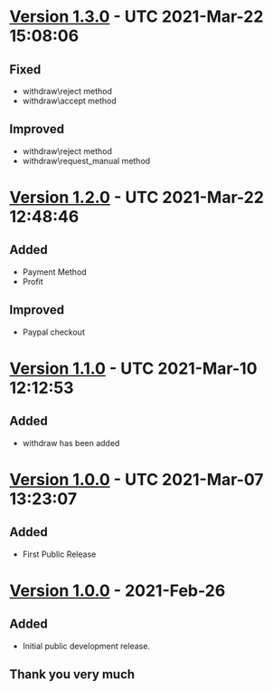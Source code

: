 # [Version 1.3.0](https://github.com/imithu/Poisa-Laravel/releases/tag/v1.3.0) - UTC 2021-Mar-22 15:08:06
## Fixed
- withdraw\reject method
- withdraw\accept method

## Improved
- withdraw\reject method
- withdraw\request_manual method


# [Version 1.2.0](https://github.com/imithu/Poisa-Laravel/releases/tag/v1.2.0) - UTC 2021-Mar-22 12:48:46
## Added
- Payment Method
- Profit

## Improved
- Paypal checkout


# [Version 1.1.0](https://github.com/imithu/Poisa-Laravel/releases/tag/v1.1.0) - UTC 2021-Mar-10 12:12:53
## Added
- withdraw has been added


# [Version 1.0.0](https://github.com/imithu/Poisa-Laravel/releases/tag/v1.0.0) - UTC 2021-Mar-07 13:23:07
## Added
- First Public Release


# [Version 1.0.0](https://github.com/imithu/Poisa-Laravel/releases/tag/v1.0.0) - 2021-Feb-26
## Added
- Initial public development release.



## Thank you very much